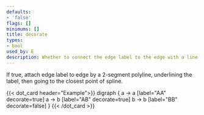 ```yaml
---
defaults:
- 'false'
flags: []
minimums: []
title: decorate
types:
- bool
used_by: E
description: Whether to connect the edge label to the edge with a line
---
```

If true, attach edge label to edge by a 2-segment polyline,
underlining the label, then going to the closest point of spline.

{{< dot_card header="Example">}}
digraph {
  a -> a [label="AA" decorate=true]
  a -> b [label="AB" decorate=true]
  b -> b [label="BB" decorate=false]
}
{{< /dot_card >}}
